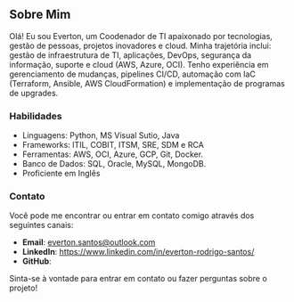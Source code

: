 ## Sobre Mim

Olá! Eu sou Everton, um Coodenador de TI apaixonado por tecnologias, gestão de pessoas, projetos inovadores e cloud. 
Minha trajetória inclui: gestão de infraestrutura de TI, aplicações, DevOps, segurança da informação, suporte e cloud (AWS, Azure, OCI). 
Tenho experiência em gerenciamento de mudanças, pipelines CI/CD, automação com IaC (Terraform, Ansible, AWS CloudFormation) e implementação de programas de upgrades.

### Habilidades

- Linguagens: Python, MS Visual Sutio, Java
- Frameworks: ITIL, COBIT, ITSM, SRE, SDM e RCA
- Ferramentas: AWS, OCI, Azure, GCP, Git, Docker.
- Banco de Dados: SQL, Oracle, MySQL, MongoDB.
- Proficiente em Inglês

### Contato

Você pode me encontrar ou entrar em contato comigo através dos seguintes canais:

- **Email**: everton.santos@outlook.com
- **LinkedIn**: https://www.linkedin.com/in/everton-rodrigo-santos/
- **GitHub**:

Sinta-se à vontade para entrar em contato ou fazer perguntas sobre o projeto!


